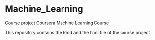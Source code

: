 # Machine_Learning
Course project Coursera Machine Learning Course

This repository contains the Rmd and the html file of the course project
